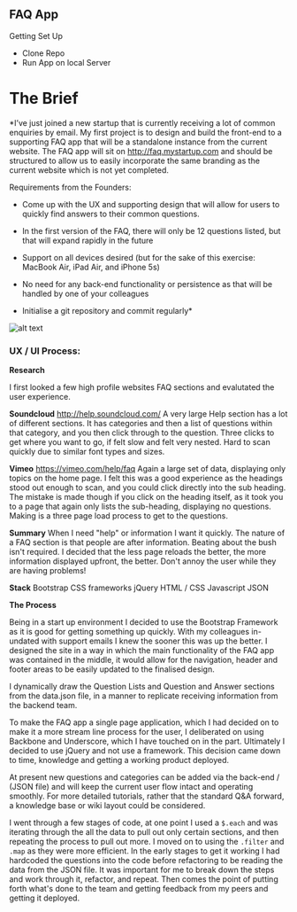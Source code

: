 ## FAQ App

Getting Set Up
- Clone Repo
- Run App on local Server

# The Brief
*I’ve just joined a new startup that is currently receiving a lot of common enquiries by email. My first project is to design and build the front-end to a supporting FAQ app that will be a standalone instance from the current website.
The FAQ app will sit on http://faq.mystartup.com and should be structured to allow us to easily incorporate the same branding as the current website which is not yet completed.

Requirements from the Founders:

- Come up with the UX and supporting design that will allow for users to quickly find answers to their common questions.

- In the first version of the FAQ, there will only be 12 questions listed, but that will expand rapidly in the future

- Support on all devices desired (but for the sake of this exercise: MacBook Air, iPad Air, and iPhone 5s)

- No need for any back-end functionality or persistence as that will be handled by one of your colleagues

- Initialise a git repository and commit regularly*

![alt text](http://i.imgbox.com/EImPnaJK.png "Screenshot")

### UX / UI Process:

**Research**

I first looked a few high profile websites FAQ sections and evalutated the user experience.

**Soundcloud**
http://help.soundcloud.com/
A very large Help section has a lot of different sections. It has categories and then a list of questions within that category, and you then click through to the question. Three clicks to get where you want to go, if felt slow and felt very nested. Hard to scan quickly due to similar font types and sizes.  

**Vimeo**
https://vimeo.com/help/faq
Again a large set of data, displaying only topics on the home page. I felt this was a good experience as the headings stood out enough to scan, and you could click directly into the sub heading. The mistake is made though if you click on the heading itself, as it took you to a page that again only lists the sub-heading, displaying no questions. Making is a three page load process to get to the questions.

**Summary**
When I need "help" or information I want it quickly. The nature of a FAQ section is that people are after information. Beating about the bush isn't required. I decided that the less page reloads the better, the more information displayed upfront, the better. Don't annoy the user while they are having problems!  

**Stack**
Bootstrap CSS frameworks
jQuery
HTML / CSS
Javascript
JSON

**The Process**

Being in a start up environment I decided to use the Bootstrap Framework as it is good for getting something up quickly. With my colleagues in-undated with support emails I knew the sooner this was up the better. I designed the site in a way in which the main functionality of the FAQ app was contained in the middle, it would allow for the navigation, header and footer areas to be easily updated to the finalised design.

I dynamically draw the Question Lists and Question and Answer sections from the data.json file, in a manner to replicate receiving information from the backend team.

To make the FAQ app a single page application, which I had decided on to make it a more stream line process for the user, I deliberated on using Backbone and Underscore, which I have touched on in the part. Ultimately I decided to use jQuery and not use a framework. This decision came down to time, knowledge and getting a working product deployed.  

At present new questions and categories can be added via the back-end / (JSON file) and will keep the current user flow intact and operating smoothly. For more detailed tutorials, rather that the standard Q&A forward, a knowledge base or wiki layout could be considered.

I went through a few stages of code, at one point I used a ```$.each``` and was iterating through the all the data to pull out only certain sections, and then repeating the process to pull out more. I moved on to using the ```.filter``` and ```.map``` as they were more efficient. In the early stages to get it working I had hardcoded the questions into the code before refactoring to be reading the data from the JSON file. It was important for me to break down the steps and work through it, refactor, and repeat. Then comes the point of putting forth what's done to the team and getting feedback from my peers and getting it deployed.
